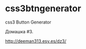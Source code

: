 css3btngenerator
================

css3 Button Generator

Домашка #3.

http://deeman313.esy.es/dz3/

